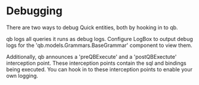 # Debugging

There are two ways to debug Quick entities, both by hooking in to qb.

qb logs all queries it runs as debug logs. Configure LogBox to output debug logs for the 'qb.models.Grammars.BaseGrammar' component to view them.

Additionally, qb announces a 'preQBExecute' and a 'postQBExectute' interception point. These interception points contain the sql and bindings being executed. You can hook in to these interception points to enable your own logging.

